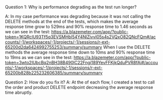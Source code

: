 Question 1: Why is performance degrading as the test run longer?

A: In my case performance was degrading because it was not calling the DELETE methods at the end of the tests, which makes the average response time grow to 529ms and 90% response time to 1.46 seconds as we can see in the test: https://a.blazemeter.com/app/?public-token=1KQRclU93Tf5q3EVSMHbl54Y4NlZivvI05s4s2VQxO82QNcFQm#/accounts/-1/workspaces/-1/projects/-1/sessions/r-ext-65200d2da6424992755253/summary/summary
When I use the DELETE methods the average response time down to 10ms and 90% response time to 19ms as we can see in the test: https://a.blazemeter.com/app/?public-token=3wto2IUbcBq2nBH38B490lC22Fngi189YevFFKjkQduPVR8fAi#/accounts/-1/workspaces/-1/projects/-1/sessions/r-ext-65200b828b225232606385/summary/summary

Question 2: How do you fix it?
A: At the of each flow, I created a test to call the order and product DELETE endpoint decreasing the average response time abruptly.